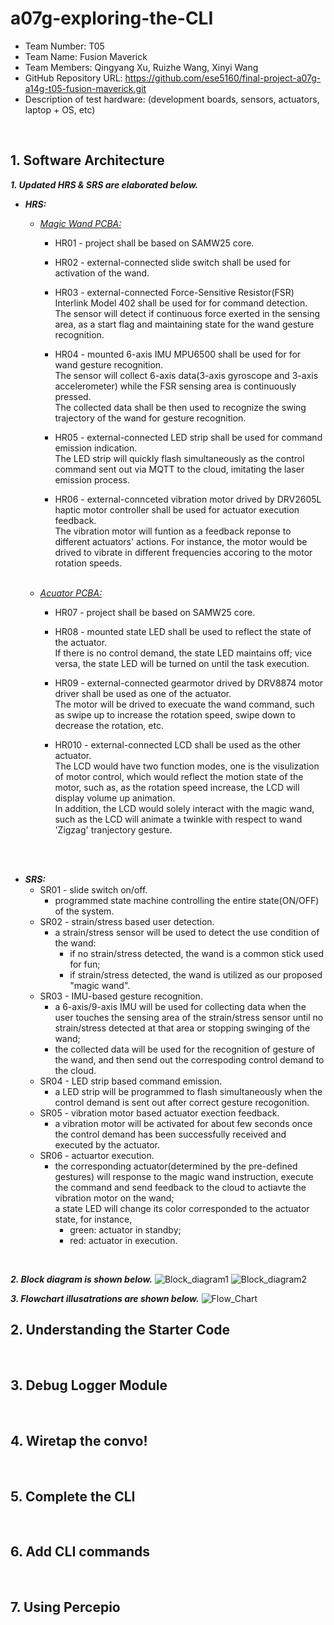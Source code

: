 # a07g-exploring-the-CLI

* Team Number: T05
* Team Name: Fusion Maverick
* Team Members: Qingyang Xu, Ruizhe Wang, Xinyi Wang
* GitHub Repository URL: https://github.com/ese5160/final-project-a07g-a14g-t05-fusion-maverick.git
* Description of test hardware: (development boards, sensors, actuators, laptop + OS, etc)

<br>


## 1. Software Architecture
<b><i>1. Updated HRS & SRS are elaborated below.</i></b>
* <b><i>HRS:</i></b>
    * <u><i>Magic Wand PCBA:</i></u>
        * HR01 - project shall be based on SAMW25 core.

        * HR02 - external-connected slide switch shall be used for activation of the wand.

        * HR03 - external-connected Force-Sensitive Resistor(FSR) Interlink Model 402 shall be used for for command detection. <br>
        The sensor will detect if continuous force exerted in the sensing area, as a start flag and maintaining state for the wand gesture recognition.

        * HR04 - mounted 6-axis IMU MPU6500 shall be used for for wand gesture recognition. <br>
        The sensor will collect 6-axis data(3-axis gyroscope and 3-axis accelerometer) while the FSR sensing area is continuously pressed.<br>
        The collected data shall be then used to recognize the swing trajectory of the wand for gesture recognition.

        * HR05 - external-connected LED strip shall be used for command emission indication.<br>
        The LED strip will quickly flash simultaneously as the control command sent out via MQTT to the cloud, imitating the laser emission process.

        * HR06 - external-connceted vibration motor drived by DRV2605L haptic motor controller shall be used for actuator execution feedback.<br>
        The vibration motor will funtion as a feedback reponse to different actuators' actions. For instance, the motor would be drived to vibrate in different frequencies accoring to the motor rotation speeds.
        

    <br>

    * <u><i>Acuator PCBA:</i></u>
        * HR07 - project shall be based on SAMW25 core.

        * HR08 - mounted state LED shall be used to reflect the state of the actuator. <br>
        If there is no control demand, the state LED maintains off; vice versa, the state LED will be turned on until the task execution.

        * HR09 - external-connected gearmotor drived by DRV8874 motor driver shall be used as one of the actuator.<br>
        The motor will be drived to execuate the wand command, such as swipe up to increase the rotation speed, swipe down to decrease the rotation, etc.

        * HR010 - external-connected LCD shall be used as the other actuator.<br>
        The LCD would have two function modes, one is the visulization of motor control, which would reflect the motion state of the motor, such as, as the rotation speed increase, the LCD will display volume up animation.<br>
        In addition, the LCD would solely interact with the magic wand, such as the LCD will animate a twinkle with respect to wand 'Zigzag' tranjectory gesture.


<br><br>

* <b><i>SRS:</i></b>
    * SR01 - slide switch on/off.<br>
        - programmed state machine controlling the entire state(ON/OFF) of the system.
    * SR02 - strain/stress based user detection.<br>
        - a strain/stress sensor will be used to detect the use condition of the wand:
            - if no strain/stress detected, the wand is a common stick used for fun;
            - if strain/stress detected, the wand is utilized as our proposed "magic wand".
    * SR03 - IMU-based gesture recognition.<br>
        - a 6-axis/9-axis IMU will be used for collecting data when the user touches the sensing area of the strain/stress sensor until no strain/stress detected at that area or stopping swinging of the wand;
        - the collected data will be used for the recognition of gesture of the wand, and then send out the correspoding control demand to the cloud.
    * SR04 - LED strip based command emission.<br>
        - a LED strip will be programmed to flash simultaneously when the control demand is sent out after correct gesture recogonition.
    * SR05 - vibration motor based actuator exection feedback.<br>
        - a vibration motor will be activated for about few seconds once the control demand has been successfully received and executed by the actuator.
    * SR06 - actuartor execution.
        - the corresponding actuator(determined by the pre-defined gestures) will response to the magic wand instruction, execute the command and send feedback to the cloud to actiavte the vibration motor on the wand;<br>
        a state LED will change its color corresponded to the actuator state, for instance,
            - green: actuator in standby;
            - red: actuator in execution.



<br>


<b><i>2. Block diagram is shown below.</i></b>
![Block_diagram1](A07G_images/Block_diagram1.jpg)
![Block_diagram2](A07G_images/Block_diagram2.jpg)

<b><i>3. Flowchart illusatrations are shown below.</i></b>
![Flow_Chart](A07G_images/Flow_Chart.jpg)

## 2. Understanding the Starter Code


<br>

## 3. Debug Logger Module 



<br>

## 4. Wiretap the convo!




<br>

## 5. Complete the CLI




<br>

## 6. Add CLI commands




<br>

## 7. Using Percepio